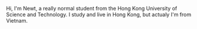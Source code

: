 Hi, I'm Newt, a really normal student from the Hong Kong University of Science and Technology. I study and live in Hong Kong, but actualy I'm from Vietnam.

